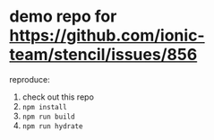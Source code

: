 # demo repo for https://github.com/ionic-team/stencil/issues/856

reproduce:

1.  check out this repo
2.  `npm install`
3.  `npm run build`
4.  `npm run hydrate`

